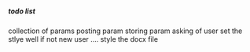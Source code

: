 ##### todo list 

collection of params 
posting param 
storing param 
asking of user 
set the stlye well 
if not new user .... 
style the docx file 
